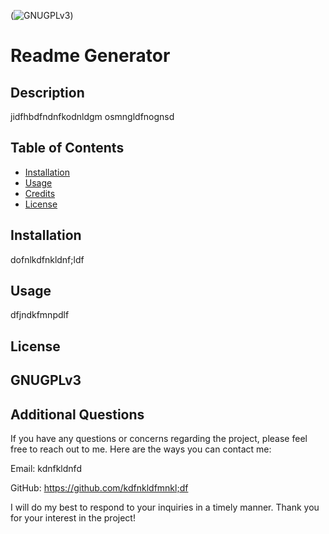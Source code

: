 
(![GNUGPLv3](https://img.shields.io/badge/License-GNUGPLv3-Green))
# Readme Generator

## Description
jidfhbdfndnfkodnldgm osmngldfnognsd

## Table of Contents

- [Installation](#installation) 
- [Usage](#usage)
- [Credits](#credits)
- [License](#license)

## Installation

dofnlkdfnkldnf;ldf
## Usage

dfjndkfmnpdlf


## License

GNUGPLv3
---

## Additional Questions

If you have any questions or concerns regarding the project, please feel free to reach out to me. Here are the ways you can contact me:

Email: kdnfkldnfd

GitHub: https://github.com/kdfnkldfmnkl;df

I will do my best to respond to your inquiries in a timely manner. Thank you for your interest in the project!

